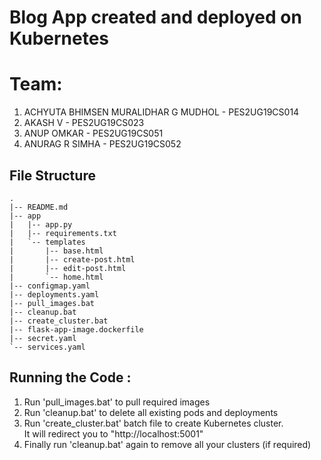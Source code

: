 

# Blog App created and deployed on Kubernetes 

# Team:
1. ACHYUTA BHIMSEN MURALIDHAR G MUDHOL - PES2UG19CS014
2. AKASH V - PES2UG19CS023
3. ANUP OMKAR - PES2UG19CS051
4. ANURAG R SIMHA - PES2UG19CS052

## File Structure
```
.
|-- README.md
|-- app
|   |-- app.py
|   |-- requirements.txt
|   `-- templates
|       |-- base.html
|       |-- create-post.html
|       |-- edit-post.html
|       `-- home.html
|-- configmap.yaml
|-- deployments.yaml
|-- pull_images.bat
|-- cleanup.bat
|-- create_cluster.bat
|-- flask-app-image.dockerfile
|-- secret.yaml
`-- services.yaml
```


## Running the Code :

1. Run 'pull_images.bat' to pull required images
2. Run 'cleanup.bat' to delete all existing pods and deployments
3. Run 'create_cluster.bat' batch file to create Kubernetes cluster.\
    It will redirect you to "http://localhost:5001"
4. Finally run 'cleanup.bat' again to remove all your clusters (if required)
